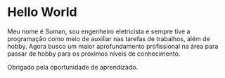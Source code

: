 
# Hello World

Meu nome é Suman, sou engenheiro eletricista e sempre tive a programação como meio de auxiliar nas tarefas de trabalhos, além de hobby. Agora busco um maior aprofundamento profissional na área para passar de hobby para os próximos níveis de conhecimento.

Obrigado pela oportunidade de aprendizado.